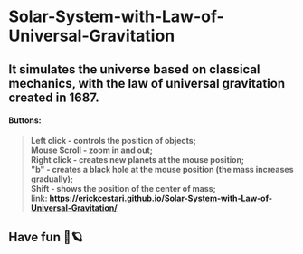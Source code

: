 # Solar-System-with-Law-of-Universal-Gravitation
## It simulates the universe based on classical mechanics, with the law of universal gravitation created in 1687.

#### Buttons:

  > **Left click - controls the position of objects; <br>
  > Mouse Scroll - zoom in and out;<br>
  > Right click - creates new planets at the mouse position; <br>
  > "b" - creates a black hole at the mouse position (the mass increases gradually);<br>
  > Shift - shows the position of the center of mass;**<br>
**link: https://erickcestari.github.io/Solar-System-with-Law-of-Universal-Gravitation/**
## Have fun 🚀🪐
